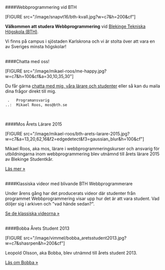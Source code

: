 ####Webbprogrammering vid BTH

[FIGURE src="/image/snapvt16/bth-kvall.jpg?w=c7&h=200&cf"]


**Välkommen att studera Webbprogrammering** vid [Blekinge Tekniska Högskola (BTH)](http://bth.se).

Vi finns på campus i sjöstaden Karlskrona och vi är stolta över att vara en av Sveriges minsta högskolar!<br><br>


####Chatta med oss!

[FIGURE src="/image/mikael-roos/me-happy.jpg?w=c7&h=100&cf&a=30,10,35,30"]

Du får gärna [chatta med mig, våra lärare och studenter]([BASEURL]chatt) eller så kan du maila dina frågor direkt till mig.

```txt
 .   Programansvarig
..:  Mikael Roos, mos@bth.se
```

<br>



####Mos Årets Lärare 2015

[FIGURE src="/image/mikael-roos/bth-arets-larare-2015.jpg?w=c7&a=13,20,62,16&f2=edgedetect&f3=gaussian_blur&h=100&cf"]

Mikael Roos, aka mos, lärare i webbprogrammeringskurser och ansvarig för utbildningarna inom webbprogrammering blev utnämnd till årets lärare 2015 av Blekinge Studentkår.

[Läs mer »]([BASEURL]blogg/webbprogrammerar-mos-arets-larare-2015)<br><br>



####Klassiska videor med blivande BTH Webbprogrammerare

Under årens gång har det producerats videor där studenter från programmet Webbprogrammering visar upp hur det är att vara student. Vad döljer sig i arkiven och "vad hände sedan?".

[Se de klassiska videorna »]([BASEURL]blogg/klassiska-videor-med-blivande-bth-webbprogrammerare)<br><br>



####Bobba Årets Student 2013

[FIGURE src="/image/vimmel/bobba_aretsstudent2013.jpg?w=c7&shasrpen&h=200&cf"]

Leopold Olsson, aka Bobba, blev utnämnd till årets student 2013.

[Läs om Bobba »]([BASEURL]blogg/webbprogrammerar-leo-blev-arets-student-2013)<br><br>
